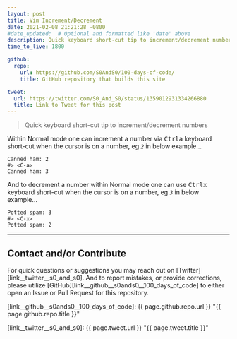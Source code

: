 ```yaml
---
layout: post
title: Vim Increment/Decrement
date: 2021-02-08 21:21:28 -0800
#date_updated:  # Optional and formatted like 'date' above
description: Quick keyboard short-cut tip to increment/decrement numbers
time_to_live: 1800

github:
  repo:
    url: https://github.com/S0AndS0/100-days-of-code/
    title: GitHub repository that builds this site

tweet:
  url: https://twitter.com/S0_And_S0/status/1359012931334266880
  title: Link to Tweet for this post
---
```




> Quick keyboard short-cut tip to increment/decrement numbers


Within Normal mode one can increment a number via <kbd>Ctrl</kbd><kbd>a</kbd> keyboard short-cut when the cursor is on a number, eg _`2`_ in below example...


```
Canned ham: 2
#> <C-a>
Canned ham: 3
```


And to decrement a number within Normal mode one can use <kbd>Ctrl</kbd><kbd>x</kbd> keyboard short-cut when the cursor is on a number, eg _`3`_ in below example...


```
Potted spam: 3
#> <C-x>
Potted spam: 2
```


______


## Contact and/or Contribute
[heading__contact_andor_contribute]: #contact-andor-contribute


For quick questions or suggestions you may reach out on [Twitter][link__twitter__s0_and_s0]. And to report mistakes, or provide corrections, please utilize [GitHub][link__github__s0ands0__100_days_of_code] to either open an Issue or Pull Request for this repository.



[link__github__s0ands0__100_days_of_code]: {{ page.github.repo.url }} "{{ page.github.repo.title }}"

[link__twitter__s0_and_s0]: {{ page.tweet.url }} "{{ page.tweet.title }}"

